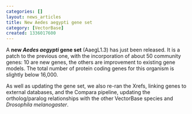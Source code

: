 ```yaml
---
categories: []
layout: news_articles
title: New Aedes aegypti gene set
category: [VectorBase]
created: 1336017600
---
```

<p>A <b>new <em>Aedes aegypti</em> gene set</b> (AaegL1.3) has just been released. It is a patch to the previous one, with the incorporation of about 50 community genes: 10 are new genes, the others are improvement to existing gene models. The total number of protein coding genes for this organism is slightly below 16,000. 

<p>As well as updating the gene set, we also re-ran the Xrefs, linking genes to external databases, and the Compara pipeline, updating the ortholog/paralog relationships with the other VectorBase species and <i>Drosophila melanogaster</i>.</p>
